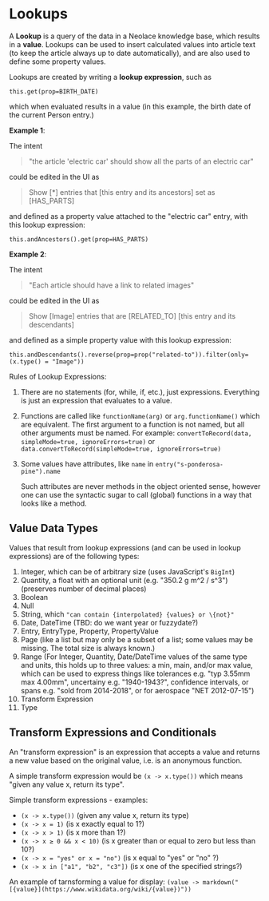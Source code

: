 # Lookups

A **Lookup** is a query of the data in a Neolace knowledge base, which results in
a **value**. Lookups can be used to insert calculated values into article text (to
keep the article always up to date automatically), and are also used to define
some property values.

Lookups are created by writing a **lookup expression**, such as

    this.get(prop=BIRTH_DATE)

which when evaluated results in a value (in this example, the birth date of the
current Person entry.)

**Example 1**:

The intent

> "the article 'electric car' should show all the parts of an electric car"

could be edited in the UI as

> Show [*] entries that [this entry and its ancestors] set as [HAS_PARTS]

and defined as a property value attached to the "electric car" entry, with this lookup expression:

    this.andAncestors().get(prop=HAS_PARTS)

**Example 2**:

The intent

> "Each article should have a link to related images"

could be edited in the UI as

> Show [Image] entries that are [RELATED_TO] [this entry and its descendants]

and defined as a simple property value with this lookup expression:

    this.andDescendants().reverse(prop=prop("related-to")).filter(only=(x.type() = "Image"))

Rules of Lookup Expressions:

1. There are no statements (for, while, if, etc.), just expressions. Everything
   is just an expression that evaluates to a value.

2. Functions are called like `functionName(arg)` or `arg.functionName()` which
   are equivalent. The first argument to a function is not named, but all other
   arguments must be named. For example:
   `convertToRecord(data, simpleMode=true, ignoreErrors=true)`
   or
   `data.convertToRecord(simpleMode=true, ignoreErrors=true)`

3. Some values have attributes, like `name` in `entry("s-ponderosa-pine").name`

   Such attributes are never methods in the object oriented sense, however one
   can use the syntactic sugar to call (global) functions in a way that looks
   like a method.

## Value Data Types

Values that result from lookup expressions (and can be used in lookup
expressions) are of the following types:

1. Integer, which can be of arbitrary size (uses JavaScript's `BigInt`)
2. Quantity, a float with an optional unit (e.g. "350.2 g m^2 / s^3") (preserves number of decimal places)
3. Boolean
4. Null
5. String, which `"can contain {interpolated} {values} or \{not}"`
6. Date, DateTime (TBD: do we want year or fuzzydate?)
7. Entry, EntryType, Property, PropertyValue
8. Page (like a list but may only be a subset of a list; some values may be missing. The total size is always known.)
9. Range (For Integer, Quantity, Date/DateTime values of the same type and units, this holds up to three values: a min, main, and/or max value, which can be used to express things like tolerances e.g. "typ 3.55mm max 4.00mm", uncertainy e.g. "1940-1943?", confidence intervals, or spans e.g. "sold from 2014-2018", or for aerospace "NET 2012-07-15")
10. Transform Expression
11. Type

## Transform Expressions and Conditionals

An "transform expression" is an expression that accepts a value and returns a
new value based on the original value, i.e. is an anonymous function.

A simple transform expression would be `(x -> x.type())` which means "given any
value x, return its type".

Simple transform expressions - examples:
 * `(x -> x.type())` (given any value x, return its type)
 * `(x -> x = 1)` (is x exactly equal to 1?)
 * `(x -> x > 1)` (is x more than 1?)
 * `(x -> x ≥ 0 && x < 10)` (is x greater than or equal to zero but less than 10?)
 * `(x -> x = "yes" or x = "no")` (is x equal to "yes" or "no" ?)
 * `(x -> x in ["a1", "b2", "c3"])` (is x one of the specified strings?)

An example of tarnsforming a value for display:
    `(value -> markdown("[{value}](https://www.wikidata.org/wiki/{value})"))`
